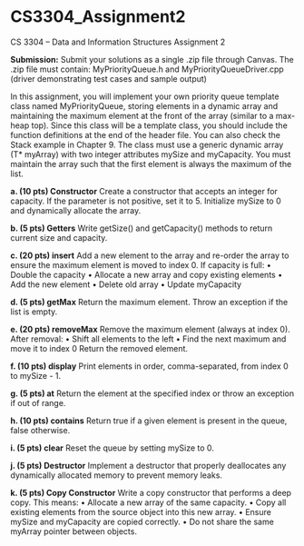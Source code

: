 # CS3304_Assignment2
CS 3304 – Data and Information Structures Assignment 2

**Submission:** Submit your solutions as a single .zip file through Canvas. The .zip file must
contain: MyPriorityQueue.h and MyPriorityQueueDriver.cpp (driver demonstrating test cases
and sample output)

In this assignment, you will implement your own priority queue template class named
MyPriorityQueue, storing elements in a dynamic array and maintaining the maximum element
at the front of the array (similar to a max-heap top). Since this class will be a template class,
you should include the function definitions at the end of the header file. You can also check the
Stack example in Chapter 9.
The class must use a generic dynamic array (T* myArray) with two integer attributes mySize and
myCapacity. You must maintain the array such that the first element is always the maximum of
the list.

**a. (10 pts) Constructor**
Create a constructor that accepts an integer for capacity. If the parameter is not positive, set it
to 5. Initialize mySize to 0 and dynamically allocate the array.

**b. (5 pts) Getters**
Write getSize() and getCapacity() methods to return current size and capacity.

**c. (20 pts) insert**
Add a new element to the array and re-order the array to ensure the maximum element is
moved to index 0.
If capacity is full:
• Double the capacity
• Allocate a new array and copy existing elements
• Add the new element
• Delete old array
• Update myCapacity

**d. (5 pts) getMax**
Return the maximum element. Throw an exception if the list is empty.

**e. (20 pts) removeMax**
Remove the maximum element (always at index 0).
After removal:
• Shift all elements to the left
• Find the next maximum and move it to index 0
Return the removed element.

**f. (10 pts) display**
Print elements in order, comma-separated, from index 0 to mySize - 1.

**g. (5 pts) at**
Return the element at the specified index or throw an exception if out of range.

**h. (10 pts) contains**
Return true if a given element is present in the queue, false otherwise.

**i. (5 pts) clear**
Reset the queue by setting mySize to 0.

**j. (5 pts) Destructor**
Implement a destructor that properly deallocates any dynamically allocated memory to prevent
memory leaks.

**k. (5 pts) Copy Constructor**
Write a copy constructor that performs a deep copy. This means:
• Allocate a new array of the same capacity.
• Copy all existing elements from the source object into this new array.
• Ensure mySize and myCapacity are copied correctly.
• Do not share the same myArray pointer between objects.
